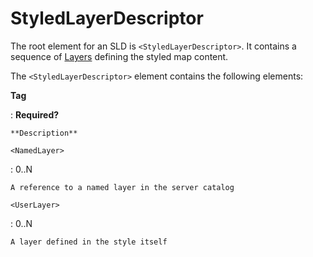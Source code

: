 # StyledLayerDescriptor

The root element for an SLD is `<StyledLayerDescriptor>`. It contains a sequence of [Layers](layers.md) defining the styled map content.

The `<StyledLayerDescriptor>` element contains the following elements:

**Tag**

:   **Required?**

    **Description**

`<NamedLayer>`

:   0..N

    A reference to a named layer in the server catalog

`<UserLayer>`

:   0..N

    A layer defined in the style itself
